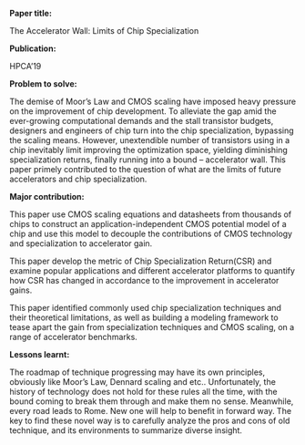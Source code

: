 **Paper title:**

The Accelerator Wall: Limits of Chip Specialization

**Publication:**

HPCA’19

**Problem to solve:**

The demise of Moor’s Law and CMOS scaling have imposed heavy pressure on the
improvement of chip development. To alleviate the gap amid the ever-growing
computational demands and the stall transistor budgets, designers and engineers
of chip turn into the chip specialization, bypassing the scaling means. However,
unextendible number of transistors using in a chip inevitably limit improving
the optimization space, yielding diminishing specialization returns, finally
running into a bound – accelerator wall. This paper primely contributed to the
question of what are the limits of future accelerators and chip specialization.

**Major contribution:**

This paper use CMOS scaling equations and datasheets from thousands of chips to
construct an application-independent CMOS potential model of a chip and use this
model to decouple the contributions of CMOS technology and specialization to
accelerator gain.

This paper develop the metric of Chip Specialization Return(CSR) and examine
popular applications and different accelerator platforms to quantify how CSR has
changed in accordance to the improvement in accelerator gains.

This paper identified commonly used chip specialization techniques and their
theoretical limitations, as well as building a modeling framework to tease apart
the gain from specialization techniques and CMOS scaling, on a range of
accelerator benchmarks.

**Lessons learnt:**

The roadmap of technique progressing may have its own principles, obviously like
Moor’s Law, Dennard scaling and etc.. Unfortunately, the history of technology
does not hold for these rules all the time, with the bound coming to break them
through and make them no sense. Meanwhile, every road leads to Rome. New one
will help to benefit in forward way. The key to find these novel way is to
carefully analyze the pros and cons of old technique, and its environments to
summarize diverse insight.
